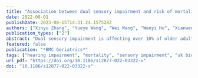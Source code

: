 ```yaml
---
title: "Association between dual sensory impairment and risk of mortality: a cohort study from the UK Biobank"
date: 2022-08-01
publishDate: 2023-08-15T14:31:24.157528Z
authors: ["Xinyu Zhang", "Yueye Wang", "Wei Wang", "Wenyi Hu", "Xianwen Shang", "Huan Liao", "Yifan Chen", "Katerina V. Kiburg", "Yu Huang", admin, "Shulin Tang", "Honghua Yu", "Xiaohong Yang", "Mingguang He", "Zhuoting Zhu"]
publication_types: ["2"]
abstract: "Dual sensory impairment is affecting over 10% of older adults worldwide. However, the long-term effect of dual sensory impairment (DSI) on the risk of mortality remains controversial. We aim to investigate the impact of single or/and dual sensory impairment on the risk of mortality in a large population-based sample of the adult in the UK with 14-years of follow-up."
featured: false
publication: "*BMC Geriatrics*"
tags: ["hearing impairment", "mortality", "sensory impairment", "uk biobank", "visual impairment"]
url_pdf: "https://doi.org/10.1186/s12877-022-03322-x"
doi: "10.1186/s12877-022-03322-x"
---
```


